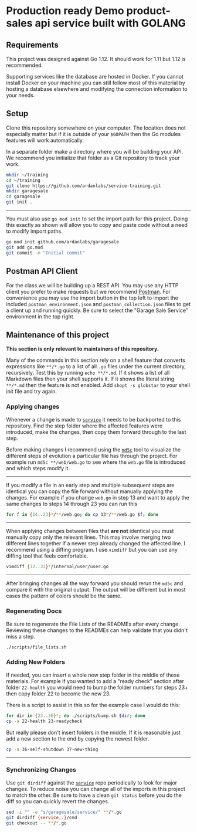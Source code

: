 # Production ready Demo product-sales api service built with GOLANG

## Requirements

This project was designed against Go 1.12. It should work for 1.11 but 1.12 is
recommended.

Supporting services like the database are hosted in Docker. If you cannot
install Docker on your machine you can still follow most of this material by
hosting a database elsewhere and modifying the connection information to your
needs.

## Setup

Clone this repository somewhere on your computer. The location does not
especially matter but if it is outside of your `$GOPATH` then the Go modules
features will work automatically.

In a separate folder make a directory where you will be building your API. We
recommend you initialize that folder as a Git repository to track your work.


```sh
mkdir ~/training
cd ~/training
git clone https://github.com/ardanlabs/service-training.git
mkdir garagesale
cd garagesale
git init .
```

---

You must also use `go mod init` to set the import path for this project. Doing
this exactly as shown will allow you to copy and paste code without a need to
modify import paths.

```sh
go mod init github.com/ardanlabs/garagesale
git add go.mod
git commit -m "Initial commit"
```

## Postman API Client

For the class we will be building up a REST API. You may use any HTTP client
you prefer to make requests but we recommend [Postman](https://www.getpostman.com/).
For convenience you may use the import button in the top left to import the
included `postman_environment.json` and `postman_collection.json` files to get
a client up and running quickly. Be sure to select the "Garage Sale Service"
environment in the top right.


## Maintenance of this project

**This section is only relevant to maintainers of this repository.**

Many of the commands in this section rely on a shell feature that converts
expressions like `**/*.go` to a list of all `.go` files under the current
directory, recursively. Test this by running `echo **/*.md`. If it shows a list
of all Markdown files then your shell supports it. If it shows the literal
string `**/*.md` then the feature is not enabled. Add `shopt -s globstar` to
your shell init file and try again.

### Applying changes

Whenever a change is made to [`service`][service] it needs to be backported to
this repository. Find the step folder where the affected features were
introduced, make the changes, then copy them forward through to the last step.

Before making changes I recommend using the [`md5c`](https://github.com/jcbwlkr/md5c)
tool to visualize the different steps of evolution a particular file has
through the project. For example run `md5c **/web/web.go` to see where the
`web.go` file is introduced and which steps modify it.

---

If you modify a file in an early step and multiple subsequent steps are
identical you can copy the file forward without manually applying the changes.
For example if you change `web.go` in step 13 and want to apply the same
changes to steps 14 through 23 you can run this

```sh
for f in {14..23}*/**/web.go; do cp 13*/**/web.go $f; done
```

---

When applying changes between files that **are not** identical you must
manually copy only the relevant lines. This may involve merging two different
lines together if a newer step already changed the affected line. I recommend
using a diffing program. I use `vimdiff` but you can use any diffing tool that
feels comfortable.

```sh
vimdiff {32..33}*/internal/user/user.go
```

---

After bringing changes all the way forward you should rerun the `md5c` and
compare it with the original output. The output will be different but in most
cases the pattern of colors should be the same.

### Regenerating Docs

Be sure to regenerate the File Lists of the READMEs after every change.
Reviewing these changes to the READMEs can help validate that you didn't miss a
step.

```sh
./scripts/file_lists.sh
```

### Adding New Folders

If needed, you can insert a whole new step folder in the middle of these
materials. For example if you wanted to add a "ready check" section after
folder `22-health` you would need to bump the folder numbers for steps 23+ then
copy folder 22 to become the new 23.

There is a script to assist in this so for the example case I would do this:

```sh
for dir in {23..36}*; do ./scripts/bump.sh $dir; done
cp -a 22-health 23-readycheck
```

But really please don't insert folders in the middle. If it is reasonable just
add a new section to the end by copying the newest folder.

```sh
cp -a 36-self-shutdown 37-new-thing
```

---

### Synchronizing Changes

Use `git dirdiff` against the [`service`][service] repo periodically to look
for major changes. To reduce noise you can change all of the imports in this
project to match the other. Be sure to have a clean `git status` before you do
the diff so you can quickly revert the changes.

```sh
sed -i "" -e "s/garagesale/service/" **/*.go
git dirdiff {service,.}/cmd
git checkout -- **/*.go
```

[service]: https://github.com/ardanlabs/service

